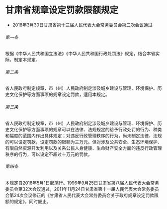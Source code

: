 # 甘肃省规章设定罚款限额规定

- 2018年3月30日甘肃省第十三届人民代表大会常务委员会第二次会议通过

<!-- INFO END -->

###### 第一条

根据《中华人民共和国立法法》《中华人民共和国行政处罚法》规定，结合本省实际，制定本规定。

###### 第二条

省人民政府制定规章，市（州）人民政府制定涉及城乡建设与管理、环境保护、历史文化保护等方面事项的规章设定罚款，适用本规定。

###### 第三条

省人民政府制定规章，市（州）人民政府制定涉及城乡建设与管理、环境保护、历史文化保护等方面事项的规章可以在法律、法规规定的给予行政处罚的行为、种类和幅度的范围内作出具体规定；对违反行政管理秩序的行为，尚未制定法律、法规的可以设定罚款，设定罚款的限额为三万元。但对涉及公共安全、生态环境保护、有限自然资源开发利用以及关系公民人身健康、生命财产安全方面的违反行政管理秩序的行为，可以设定不超过十万元的罚款。

###### 第四条

本规定自2018年5月1日起施行。1996年9月25日甘肃省第八届人民代表大会常务委员会第32次会议通过，2011年11月24日甘肃省第十一届人民代表大会常务委员会第24次会议修正的《甘肃省人民代表大会常务委员会关于政府规章设定罚款限额的规定》，同时废止。
